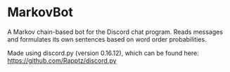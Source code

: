 # MarkovBot
A Markov chain-based bot for the Discord chat program. Reads messages and formulates its own sentences based on word order probabilities.

Made using discord.py (version 0.16.12), which can be found here: https://github.com/Rapptz/discord.py
